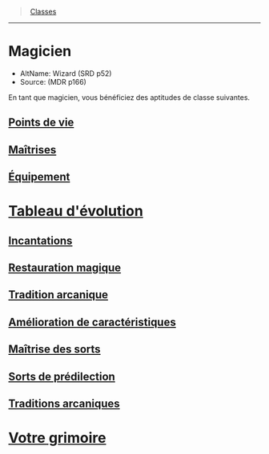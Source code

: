 ﻿---
!ClassItem
Id: wizard_hd.md#magicien
RootId: wizard_hd.md
ParentLink: classes_hd.md
Name: Magicien
ParentName: Classes
NameLevel: 1
AltName: Wizard (SRD p52)
Source: (MDR p166)
Attributes: {}
---
>  [Classes](hd_classes.md)

---


# Magicien

- AltName: Wizard (SRD p52)
- Source: (MDR p166)

En tant que magicien, vous bénéficiez des aptitudes de classe suivantes.



## [Points de vie](hd_wizard_points_de_vie.md)



## [Maîtrises](hd_wizard_maitrises.md)



## [Équipement](hd_wizard_equipement.md)



# [Tableau d'évolution](hd_wizard_tableau_devolution.md)



## [Incantations](hd_wizard_incantations.md)



## [Restauration magique](hd_wizard_restauration_magique.md)



## [Tradition arcanique](hd_wizard_tradition_arcanique.md)



## [Amélioration de caractéristiques](hd_wizard_amelioration_de_caracteristiques.md)



## [Maîtrise des sorts](hd_wizard_maitrise_des_sorts.md)



## [Sorts de prédilection](hd_wizard_sorts_de_predilection.md)



## [Traditions arcaniques](hd_wizard_traditions_arcaniques.md)



# [Votre grimoire](hd_wizard_votre_grimoire.md)

